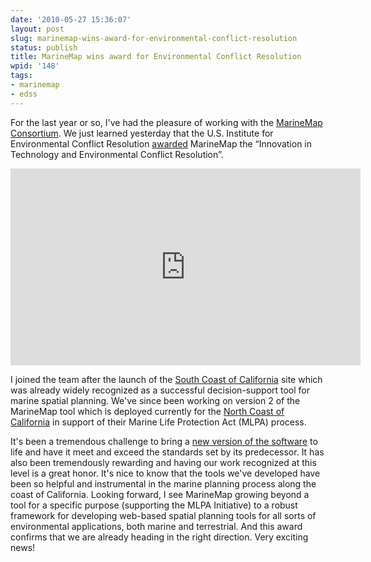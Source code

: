 ```yaml
---
date: '2010-05-27 15:36:07'
layout: post
slug: marinemap-wins-award-for-environmental-conflict-resolution
status: publish
title: MarineMap wins award for Environmental Conflict Resolution
wpid: '148'
tags:
- marinemap
- edss
---
```


For the last year or so, I've had the pleasure of working with the [MarineMap Consortium](http://www.marinemap.org). We just learned yesterday that the U.S. Institute for Environmental Conflict Resolution [awarded](http://eon.businesswire.com/portal/site/eon/permalink/?ndmViewId=news_view&newsId=20100526007072&newsLang=en) MarineMap the “Innovation in Technology and Environmental Conflict Resolution”.

<iframe width="560" height="315" src="http://www.youtube.com/embed/GCUxpnUSiUg" frameborder="0"> x</iframe>

I joined the team after the launch of the [South Coast of California](http://southcoast.marinemap.org/marinemap/) site which was already widely recognized as a successful decision-support tool for marine spatial planning. We've since been working on version 2 of the MarineMap tool which is deployed currently for the [North Coast of California](http://northcoast.marinemap.org/marinemap) in support of their Marine Life Protection Act (MLPA) process. 

It's been a tremendous challenge to bring a [new version of the software](http://code.google.com/p/marinemap/) to life and have it meet and exceed the standards set by its predecessor. It has also been tremendously rewarding and having our work recognized at this level is a great honor. It's nice to know that the tools we've developed have been so helpful and instrumental in the marine planning process along the coast of California. Looking forward, I see MarineMap growing beyond a tool for a specific purpose (supporting the MLPA Initiative) to a robust framework for developing web-based spatial planning tools for all sorts of environmental applications, both marine and terrestrial. And this award confirms that we are already heading in the right direction. Very exciting news!


